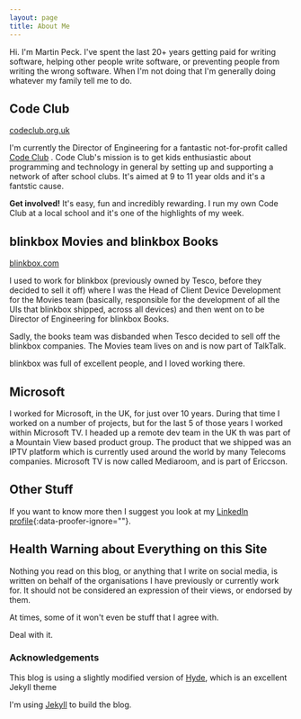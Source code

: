 ```yaml
---
layout: page
title: About Me
---
```


Hi. I'm Martin Peck. I've spent the last 20+ years getting paid for writing software, helping other people write software, or preventing people from writing the wrong software. When I'm not doing that I'm generally doing whatever my family tell me to do.

## Code Club

[codeclub.org.uk][codeclub]

I'm currently the Director of Engineering for a fantastic not-for-profit called [Code Club][codeclub] . Code Club's mission is to get kids enthusiastic about programming and technology in general by setting up and supporting a network of after school clubs. It's aimed at 9 to 11 year olds and it's a fantstic cause.

**Get involved!** It's easy, fun and incredibly rewarding. I run my own Code Club at a local school and it's one of the highlights of my week.

## blinkbox Movies and blinkbox Books

[blinkbox.com][blinkbox]

I used to work for blinkbox (previously owned by Tesco, before they decided to sell it off) where I was the Head of Client Device Development for the Movies team (basically, responsible for the development of all the UIs that blinkbox shipped, across all devices) and then went on to be Director of Engineering for blinkbox Books.

Sadly, the books team was disbanded when Tesco decided to sell off the blinkbox companies. The Movies team lives on and is now part of TalkTalk.

blinkbox was full of excellent people, and I loved working there.

## Microsoft

I worked for Microsoft, in the UK, for just over 10 years. During that time I worked on a number of projects, but for the last 5 of those years I worked within Microsoft TV. I headed up a remote dev team in the UK th was part of a Mountain View based product group. The product that we shipped was an IPTV platform which is currently used around the world by many Telecoms companies. Microsoft TV is now called Mediaroom, and is part of Ericcson.

## Other Stuff
If you want to know more then I suggest you look at my [LinkedIn profile](https://www.linkedin.com/in/martinpeck){:data-proofer-ignore=""}.

## Health Warning about Everything on this Site
Nothing you read on this blog, or anything that I write on social media, is written on behalf of the organisations I have previously or currently work for. It should not be considered  an expression of their views, or endorsed by them.

At times, some of it won't even be stuff that I agree with.

Deal with it.

### Acknowledgements

This blog is using a slightly modified version of [Hyde][hyde], which is an excellent Jekyll theme

I'm using [Jekyll][jekyll] to build the blog.

[codeclub]: https://codeclub.org.uk
[blinkbox]: http://blinkbox.com
[jekyll]: http://jekyllrb.com
[hyde]:http://hyde.getpoole.com


